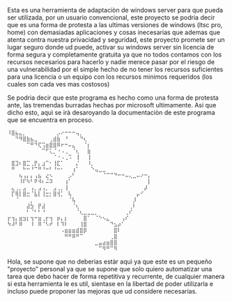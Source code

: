 Esta es una herramienta de adaptaciòn de windows server para que pueda ser utilizada, por un usuario convencional, este
proyecto se podria decir que es una forma de protesta a las ultimas versiones de windows (ltsc pro, home) con demasiadas
aplicaciones y cosas inecesarias que ademas que atenta contra nuestra privacidad y seguridad, este proyecto promete ser un 
lugar seguro donde ud puede, activar su windows server sin licencia de forma segura y completamente gratuita ya que no
todos contamos con los recursos necesarios para hacerlo y nadie merece pasar por el riesgo de una vulnerabilidad por el 
simple  hecho de no tener los recursos suficientes para una licencia o un equipo con los recursos minimos requeridos (los
cuales son cada ves mas costosos)

Se podria decir que este programa es hecho como una forma de protesta ante, las tremendas burradas hechas por microsoft
ultimamente. Asi que dicho esto, aquì se irà desaroyando la documentaciòn de este programa que se encuentra en proceso.

```
⠸⣿⣦⣄⡀⠀⠀⠀⠀⠀⠀⠀⠀⡠⠔⠒⠒⠒⢤⡀⠀⠀⠀⠀⠀⠀⠀⠀⠀⠀⠀⠀⠀⠀⠀⠀⠀⠀
⠀⠀⠙⠻⣿⣷⣦⣀⠀⠀⠀⢀⣾⣷⠀⠘⠀⠀⠀⠙⢆⠀⠀⠀⠀⠀⠀⠀⠀⠀⠀⠀⠀⠀⠀⠀⠀⠀
⠀⠀⠀⠀⠀⠉⠛⠙⢏⢩⣶⣿⣿⠿⠖⠒⠤⣄⠀⠀⠈⡆⠀⠀⠀⠀⠀⠀⠀⠀⠀⠀⠀⠀⠀⠀⠀⠀
⠀⠀⠀⠀⠀⠀⠀⠀⠀⠉⠋⢅⡈⠐⠠⢀⠀⠈⢆⠀⠀⣷⠀⠀⠀⠀⠀⠀⠀⠀⠀⠀⠀⠀⠀⠀⠀⠀
⠀⠀⠀⠀⠀⠀⠀⠀⠀⠀⠀⠀⠈⠐⠠⢀⠩⠀⢸⠀⠀⢸⠀⠀⠀⠀⠀⠀⠀⠀⠀⠀⠀⠀⠀⠀⠀⠀
⠀⣿⣹⠆⣿⣉⢀⡟⡄⣰⠉⠂⢸⣏⠁⠀⠀⠀⡌⠀⠀⠸⡀⠀⠀⠀⠀⠀⠀⠀⠀⠀⠀⠀⠀⠀⠀⠀
⠀⠛⠀⠀⠓⠒⠘⠉⠛⠘⠒⠃⠘⠒⠂⠀⠀⢰⠁⠀⠀⠀⠑⢤⣀⣀⠀⠀⠀⠀⠀⠀⠀⠀⠀⠀⠀⠀
⠀⠀⠀⢦⢠⡄⡄⢠⣦⠀⣔⠢⠀⠀⠀⠀⡠⠃⠀⠀⠀⠀⠀⠀⠀⠈⠉⠉⠙⠒⠒⠤⢄⣀⠤⠔⠒⡄
⠀⠀⠀⠸⠏⠳⠃⠟⠺⠆⠬⠽⠀⠀⠀⢰⠁⠀⠀⠀⠀⠀⠀⠀⠀⠀⠀⠀⠀⠀⠀⠀⠀⠀⠀⠀⠀⡇
⠀⣄⢀⡀⣠⠀⢠⡀⣠⢠⡀⠀⣠⢀⡀⢸⠀⠀⠀⠀⠀⠀⠀⠀⠀⠀⠀⠀⠀⠀⠀⠀⠀⠀⠀⠀⡼⠀
⠀⡏⢿⡇⣿⣒⠈⣧⡇⢸⣒⡂⣿⢺⡁⠀⢧⠀⠀⠀⠀⠀⠀⠀⠀⠀⠀⠀⠀⠀⠀⠀⠀⠀⡤⠊⠀⠀
⠀⠀⠈⠀⠀⠀⡀⠀⠀⠀⠀⠀⠀⠀⠀⠀⠈⢧⠀⠀⠀⠀⠀⠀⠀⠀⠀⠀⠀⠀⠀⠀⠀⡸⠀⠀⠀⠀
⠀⠀⠀⠀⠀⣼⣳⠀⡟⣼⠀⠀⠀⠀⠀⠀⠀⠈⢆⠀⠀⠀⠀⠀⠀⠀⠀⠀⠀⠀⠀⠀⢀⠇⠀⠀⠀⠀
⠀⠀⠀⠀⠀⠃⠈⠃⠃⠘⠀⠀⠀⠀⠀⠀⠀⠀⠈⢆⣀⣀⣀⡀⠀⠀⠀⠀⠀⠀⠀⢀⠎⠀⠀⠀⠀⠀
⡖⢲⡄⣶⣲⡆⢲⠒⣶⢀⡖⢲⠀⡶⡄⡆⠀⠀⠀⠀⣿⠁⠀⠈⠑⠢⣄⠀⠀⠀⢠⠎⠀⠀⠀⠀⠀⠀
⠳⠼⠃⠿⠀⠀⠸⠀⠿⠈⠣⠞⠀⠇⠹⠇⠀⠀⠀⢸⣿⠀⠀⠀⠀⠀⠀⠙⣢⡴⠁⠀⠀⠀⠀⠀⠀⠀
⠀⠀⠀⠀⠀⠀⠀⠀⠀⠀⠀⠀⠀⠀⠠⣶⣶⣶⣾⣿⡿⠀⠀⠀⠀⠀⠀⠀⣿⠇⠀⠀⠀⠀⠀⠀⠀⠀
⠀⠀⠀⠀⠀⠀⠀⠀⠀⠀⠀⠀⠀⠀⠀⠛⠛⠿⠛⠉⠀⠀⠀⠀⠀⠀⠀⢀⣿⠀⠀⠀⠀⠀⠀⠀⠀⠀
⠀⠀⠀⠀⠀⠀⠀⠀⠀⠀⠀⠀⠀⠀⠀⠀⠀⠀⠀⠀⠀⠀⠀⣀⣤⣴⣶⣿⣿⠀⠀⠀⠀⠀⠀⠀⠀⠀
⠀⠀⠀⠀⠀⠀⠀⠀⠀⠀⠀⠀⠀⠀⠀⠀⠀⠀⠀⠀⠀⠀⠀⠀⠉⠻⠛⠉⠻⠀⠀⠀
```

Hola, se supone que no deberias estàr aquì ya que este es un pequeño "proyecto" personal ya que se supone que solo quiero
automatizar una tarea que debo hacer de forma repetitiva y recurrente, de cualquier manera si esta herramienta le es util,
sientase en la libertad de poder utilizarla e incluso puede proponer las mejoras que ud considere necesarias.
